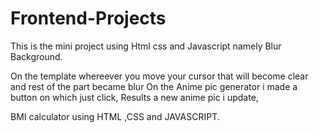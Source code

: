 # Frontend-Projects
This is the mini project using Html css and Javascript namely Blur Background.

On the template whereever you move your cursor that will become clear and rest of the part became blur
On the Anime pic generator i made a button on which just click, Results a new anime pic i update,

BMI calculator using HTML ,CSS and JAVASCRIPT.
